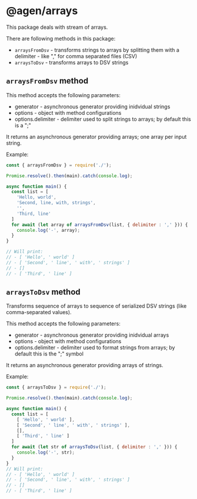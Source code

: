 @agen/arrays
============

This package deals with stream of arrays.


There are following methods in this package:
* `arraysFromDsv` - transforms strings to arrays by splitting them with a
  delimiter - like "," for comma separated files (CSV)
* `arraysToDsv` - transforms arrays to DSV strings


`arraysFromDsv` method
--------------

This method accepts the following parameters:
* generator - asynchronous generator providing inidvidual strings
* options - object with method configurations
* options.delimiter - delimiter used to split strings to arrays; by default
  this is a ";"

It returns an asynchronous generator providing arrays; one array
per input string.


Example:
```javascript
const { arraysFromDsv } = require('./');

Promise.resolve().then(main).catch(console.log);

async function main() {
  const list = [
    'Hello, world',
    'Second, line, with, strings',
    '',
    'Third, line'
  ]
  for await (let array of arraysFromDsv(list, { delimiter : ',' })) {
    console.log('-', array);
  }
}

// Will print:
// - [ 'Hello', ' world' ]
// - [ 'Second', ' line', ' with', ' strings' ]
// - []
// - [ 'Third', ' line' ]
```


`arraysToDsv` method
--------------------

Transforms sequence of arrays to sequence of serialized DSV strings (like
comma-separated values).

This method accepts the following parameters:
* generator - asynchronous generator providing inidvidual arrays
* options - object with method configurations
* options.delimiter - delimiter used to format strings from arrays; by default
  this is the ";" symbol

It returns an asynchronous generator providing arrays of strings.


Example:
```javascript
const { arraysToDsv } = require('./');

Promise.resolve().then(main).catch(console.log);

async function main() {
  const list = [
    [ 'Hello', ' world' ],
    [ 'Second', ' line', ' with', ' strings' ],
    [],
    [ 'Third', ' line' ]
  ]
  for await (let str of arraysToDsv(list, { delimiter : ',' })) {
    console.log('-', str);
  }
}
// Will print:
// - [ 'Hello', ' world' ]
// - [ 'Second', ' line', ' with', ' strings' ]
// - []
// - [ 'Third', ' line' ]
```
